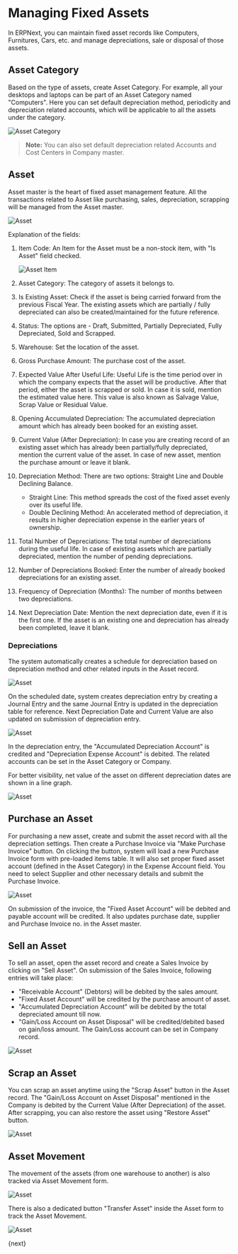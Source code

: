 <!-- add-breadcrumbs -->
# Managing Fixed Assets

In ERPNext, you can maintain fixed asset records like Computers, Furnitures, Cars, etc. and manage depreciations, sale or disposal of those assets.

## Asset Category

Based on the type of assets, create Asset Category. For example, all your desktops and laptops can be part of an Asset Category named "Computers". Here you can set default depreciation method, periodicity and depreciation related accounts, which will be applicable to all the assets under the category.

<img class="screenshot" alt="Asset Category" src="/docs/assets/img/asset/asset-category.png">

> **Note:** You can also set default depreciation related Accounts and Cost Centers in Company master.

## Asset

Asset master is the heart of fixed asset management feature. All the transactions related to Asset like purchasing, sales, depreciation, scrapping will be managed from the Asset master.

<img class="screenshot" alt="Asset" src="/docs/assets/img/asset/asset.png">

Explanation of the fields:

1. Item Code: An Item for the Asset must be a non-stock item, with "Is Asset" field checked.

	<img class="screenshot" alt="Asset Item" src="/docs/assets/img/asset/asset-item.png">

2. Asset Category: The category of assets it belongs to.
3. Is Existing Asset: Check if the asset is being carried forward from the previous Fiscal Year. The existing assets which are partially / fully depreciated can also be created/maintained for the future reference.
4. Status: The options are - Draft, Submitted, Partially Depreciated, Fully Depreciated, Sold and Scrapped.
5. Warehouse: Set the location of the asset.
6. Gross Purchase Amount: The purchase cost of the asset.
7. Expected Value After Useful Life: Useful Life is the time period over in which the company expects that the asset will be productive. After that period, either the asset is scrapped or sold. In case it is sold, mention the estimated value here. This value is also known as Salvage Value, Scrap Value or Residual Value.
8. Opening Accumulated Depreciation: The accumulated depreciation amount which has already been booked for an existing asset.
9. Current Value (After Depreciation): In case you are creating record of an existing asset which has already been partially/fully depreciated, mention the current value of the asset. In case of new asset, mention the purchase amount or leave it blank.
10. Depreciation Method: There are two options: Straight Line and Double Declining Balance.
	- Straight Line: This method spreads the cost of the fixed asset evenly over its useful life.
	- Double Declining Method: An accelerated method of depreciation, it results in higher depreciation expense in the earlier years of ownership.
10. Total Number of Depreciations: The total number of depreciations during the useful life. In case of existing assets which are partially depreciated, mention the number of pending depreciations.
11. Number of Depreciations Booked: Enter the number of already booked depreciations for an existing asset.
12. Frequency of Depreciation (Months): The number of months between two depreciations.
13. Next Depreciation Date: Mention the next depreciation date, even if it is the first one. If the asset is an existing one and depreciation has already been completed, leave it blank.

### Depreciations

The system automatically creates a schedule for depreciation based on depreciation method and other related inputs in the Asset record.

<img class="screenshot" alt="Asset" src="/docs/assets/img/asset/depreciation-schedule.png">

On the scheduled date, system creates depreciation entry by creating a Journal Entry and the same Journal Entry is updated in the depreciation table for reference. Next Depreciation Date and Current Value are also updated on submission of depreciation entry.

<img class="screenshot" alt="Asset" src="/docs/assets/img/asset/depreciation-entry.png">

In the depreciation entry, the "Accumulated Depreciation Account" is credited and "Depreciation Expense Account" is debited. The related accounts can be set in the Asset Category or Company.

For better visibility, net value of the asset on different depreciation dates are shown in a line graph.

<img class="screenshot" alt="Asset" src="/docs/assets/img/asset/asset-graph.png">


## Purchase an Asset

For purchasing a new asset, create and submit the asset record with all the depreciation settings. Then create a Purchase Invoice via "Make Purchase Invoice" button. On clicking the button, system will load a new Purchase Invoice form with pre-loaded items table. It will also set proper fixed asset account (defined in the Asset Category) in the Expense Account field. You need to select Supplier and other necessary details and submit the Purchase Invoice.

<img class="screenshot" alt="Asset" src="/docs/assets/img/asset/asset-purchase-invoice.png">

On submission of the invoice, the "Fixed Asset Account" will be debited and payable account will be credited. It also updates purchase date, supplier and Purchase Invoice no. in the Asset master.


## Sell an Asset

To sell an asset, open the asset record and create a Sales Invoice by clicking on "Sell Asset". On submission of the Sales Invoice, following entries will take place:

- "Receivable Account" (Debtors) will be debited by the sales amount.
- "Fixed Asset Account" will be credited by the purchase amount of asset.
- "Accumulated Depreciation Account" will be debited by the total depreciated amount till now.
- "Gain/Loss Account on Asset Disposal" will be credited/debited based on gain/loss amount. The Gain/Loss account can be set in Company record.

<img class="screenshot" alt="Asset" src="/docs/assets/img/asset/asset-sales.png">


## Scrap an Asset

You can scrap an asset anytime using the "Scrap Asset" button in the Asset record. The "Gain/Loss Account on Asset Disposal" mentioned in the Company is debited by the Current Value (After Depreciation) of the asset. After scrapping, you can also restore the asset using "Restore Asset" button.

<img class="screenshot" alt="Asset" src="/docs/assets/img/asset/scrap-journal-entry.png">

## Asset Movement

The movement of the assets (from one warehouse to another) is also tracked via Asset Movement form.

<img class="screenshot" alt="Asset" src="/docs/assets/img/asset/asset-movement.png">

There is also a dedicated button "Transfer Asset" inside the Asset form to track the Asset Movement.

<img class="screenshot" alt="Asset" src="/docs/assets/img/asset/asset-movement-using-button.png">

{next}
